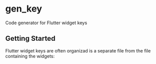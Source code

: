 # gen_key

Code generator for Flutter widget keys

## Getting Started

Flutter widget keys are often organizad is a separate file from the file containing the widgets:

